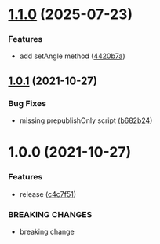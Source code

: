 # [1.1.0](https://github.com/s-r-x/contra/compare/v1.0.1...v1.1.0) (2025-07-23)


### Features

* add setAngle method ([4420b7a](https://github.com/s-r-x/contra/commit/4420b7a22374f8bd5426aa855199d0ef1141fb31))

## [1.0.1](https://github.com/s-r-x/contra/compare/v1.0.0...v1.0.1) (2021-10-27)


### Bug Fixes

* missing prepublishOnly script ([b682b24](https://github.com/s-r-x/contra/commit/b682b2428ccce319f713de346a8f807d95cdaa37))

# 1.0.0 (2021-10-27)


### Features

* release ([c4c7f51](https://github.com/s-r-x/contra/commit/c4c7f51dc08ad0f8fc47068eba5c0dc0025dff9a))


### BREAKING CHANGES

* breaking change
